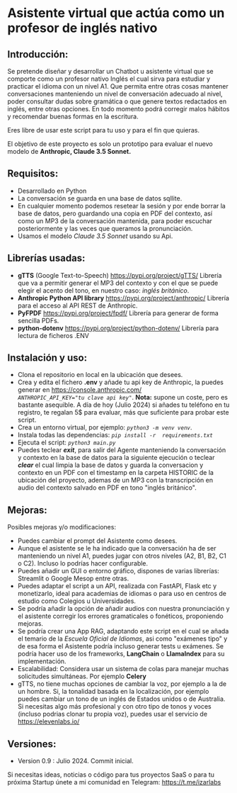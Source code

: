 ﻿# Asistente virtual que actúa como un profesor de inglés nativo

## Introducción:
Se pretende diseñar y desarrollar un Chatbot u asistente virtual que se comporte como un profesor nativo Inglés el cual sirva para estudiar y practicar el idioma con un nivel A1. Que permita entre otras cosas mantener conversaciones manteniendo un nivel de conversación adecuado al nivel, poder consultar dudas sobre gramática o  que genere textos redactados en inglés, entre otras opciones. En todo momento podrá corregir malos hábitos y recomendar buenas formas  en la escritura.

Eres libre de usar este script para tu uso y para el fin que quieras.

El objetivo de este proyecto es solo un prototipo para evaluar el nuevo modelo de **Anthropic,  Claude 3.5 Sonnet.**

## Requisitos:

 - Desarrollado en Python
 - La conversación se guarda en una base de datos sqllite. 
 - En cualquier momento podemos resetear la sesión y por ende borrar la base de datos, pero guardando una copia en PDF del contexto, así como un MP3 de la conversación mantenida, para poder escuchar posteriormente y las veces que queramos la pronunciación.
 - Usamos el modelo *Claude 3.5 Sonnet* usando su Api.

## Librerías usadas:

 - **gTTS** (Google Text-to-Speech) https://pypi.org/project/gTTS/ Librería que va a permitir generar el MP3 del  contexto y con el que se puede elegir el acento del tono, en nuestro caso: *inglés británico*.
 - **Anthropic Python API library** https://pypi.org/project/anthropic/ Librería para el acceso al API REST de Anthropic.
 - **PyFPDF** https://pypi.org/project/fpdf/ Librería para generar de forma sencilla PDFs.
 - **python-dotenv** https://pypi.org/project/python-dotenv/ Librería para lectura de ficheros .ENV

## Instalación y uso:

 - Clona el repositorio en local en la ubicación que desees.
 - Crea y edita el fichero **.env** y añade tu api key de Anthropic, la puedes generar en https://console.anthropic.com/  
*`ANTHROPIC_API_KEY="tu clave api key"`*.
**Nota:** supone un coste, pero es bastante asequible. A día de hoy (Julio 2024) si añades tu teléfono en tu registro, te regalan 5$ para evaluar, más que suficiente para probar este script.
 - Crea un entorno virtual, por ejemplo: *`python3 -m venv venv`*.
 - Instala todas las dependencias: *`pip install -r  requirements.txt`*
 - Ejecuta el script: *`python3 main.py`*
 - Puedes teclear ***exit***, para salir del Agente manteniendo la conversación y contexto en la base de datos para la siguiente ejecución o teclear ***clear*** el cual limpia la base de datos y guarda la conversacion y contexto en un PDF con el timestamp en la carpeta HISTORIC de la ubicación del proyecto, ademas de un MP3 con la transcripción en audio del contexto salvado en PDF en tono "inglés británico".

## Mejoras:

Posibles mejoras y/o modificaciones:

 - Puedes cambiar el prompt del Asistente como desees.
 - Aunque el asistente  se le ha indicado que la conversación ha de ser manteniendo un nivel A1, puedes jugar con otros niveles (A2, B1, B2, C1 o C2). Incluso lo podrías hacer configurable.
 - Puedes añadir un GUI o entorno gráfico, dispones de varias librerías:  Streamlit o Google Mesop entre otras.
 - Puedes adaptar el script a un API, realizada con FastAPI, Flask etc y monetizarlo, ideal para academias de idiomas o para uso en centros de estudio como Colegios u Universidades.
 - Se podría añadir la opción de añadir audios con nuestra pronunciación y el asistente corregir los errores gramaticales o fonéticos, proponiendo mejoras.
 - Se podría crear una App  RAG, adaptando este script en el cual se añada el temario de la *Escuela Oficial de Idiomas*, asi como "exámenes tipo" y de esa forma el Asistente podría incluso generar tests u exámenes. Se podría hacer uso de los frameworks, **LangChain** o **LlamaIndex** para su implementación. 
 - Escalabilidad: Considera usar un sistema de colas para manejar muchas solicitudes simultáneas. Por ejemplo **Celery**
- gTTS, no tiene muchas opciones de cambiar la voz, por ejemplo a la de un hombre. Si, la tonalidad basada en la localización, por ejemplo puedes cambiar un tono de un inglés de Estados unidos o de Australia. Si necesitas algo más profesional y con otro tipo de tonos y voces (incluso podrias clonar tu propia voz), puedes usar el servicio de https://elevenlabs.io/
## Versiones:

 - Version 0.9 : Julio 2024. Commit inicial.

Si necesitas ideas, noticias o código para tus proyectos SaaS o para tu próxima Startup únete a mi comunidad en Telegram: https://t.me/izarlabs


